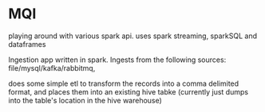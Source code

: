 # MQI

playing around with various spark api.
uses spark streaming, sparkSQL and dataframes

Ingestion app written in spark. Ingests from the following sources: file/mysql/kafka/rabbitmq,

does some simple etl to transform the records into a comma delimited format,
and places them into an existing hive tabke (currently just dumps into the table's location in the hive warehouse)

